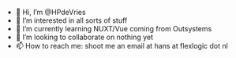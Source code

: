 - 👋 Hi, I’m @HPdeVries
- 👀 I’m interested in all sorts of stuff
- 🌱 I’m currently learning NUXT/Vue coming from Outsystems
- 💞️ I’m looking to collaborate on nothing yet
- 📫 How to reach me: shoot me an email at hans at flexlogic dot nl

<!---
HPdeVries/HPdeVries is a ✨ special ✨ repository because its `README.md` (this file) appears on your GitHub profile.
You can click the Preview link to take a look at your changes.
--->
